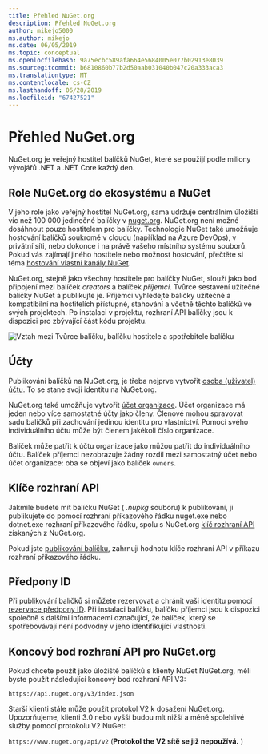```yaml
---
title: Přehled NuGet.org
description: Přehled NuGet.org
author: mikejo5000
ms.author: mikejo
ms.date: 06/05/2019
ms.topic: conceptual
ms.openlocfilehash: 9a75ecbc589afa664e5684005e077b02913e8039
ms.sourcegitcommit: b6810860b77b2d50aab031040b047c20a333aca3
ms.translationtype: MT
ms.contentlocale: cs-CZ
ms.lasthandoff: 06/28/2019
ms.locfileid: "67427521"
---
```

# <a name="overview-of-nugetorg"></a>Přehled NuGet.org

NuGet.org je veřejný hostitel balíčků NuGet, které se použijí podle miliony vývojářů .NET a .NET Core každý den.

## <a name="role-of-nugetorg-in-the-nuget-ecosystem"></a>Role NuGet.org do ekosystému a NuGet

V jeho role jako veřejný hostitel NuGet.org, sama udržuje centrálním úložišti víc než 100 000 jedinečné balíčky v [nuget.org](https://www.nuget.org). NuGet.org není možné dosáhnout pouze hostitelem pro balíčky. Technologie NuGet také umožňuje hostování balíčků soukromě v cloudu (například na Azure DevOps), v privátní síti, nebo dokonce i na právě vašeho místního systému souborů. Pokud vás zajímají jiného hostitele nebo možnost hostování, přečtěte si téma [hostování vlastní kanály NuGet](../hosting-packages/overview.md).

NuGet.org, stejně jako všechny hostitele pro balíčky NuGet, slouží jako bod připojení mezi balíček *creators* a balíček *příjemci*. Tvůrce sestavení užitečné balíčky NuGet a publikujte je. Příjemci vyhledejte balíčky užitečné a kompatibilní na hostitelích přístupné, stahování a včetně těchto balíčků ve svých projektech. Po instalaci v projektu, rozhraní API balíčky jsou k dispozici pro zbývající část kódu projektu.

![Vztah mezi Tvůrce balíčku, balíčku hostitele a spotřebitele balíčku](media/nuget-roles.png)

## <a name="accounts"></a>Účty

Publikování balíčků na NuGet.org, je třeba nejprve vytvořit [osoba (uživatel) účtu](individual-accounts.md). To se stane svoji identitu na NuGet.org.

NuGet.org také umožňuje vytvořit [účet organizace](organizations-on-nuget-org.md). Účet organizace má jeden nebo více samostatné účty jako členy. Členové mohou spravovat sadu balíčků při zachování jedinou identitu pro vlastnictví. Pomocí svého individuálního účtu může být členem jakékoli číslo organizace.

Balíček může patřit k účtu organizace jako můžou patřit do individuálního účtu. Balíček příjemci nezobrazuje žádný rozdíl mezi samostatný účet nebo účet organizace: oba se objeví jako balíček `owners`.

## <a name="api-keys"></a>Klíče rozhraní API

Jakmile budete mít balíčku NuGet ( *.nupkg* souboru) k publikování, ji publikujete do pomocí rozhraní příkazového řádku nuget.exe nebo dotnet.exe rozhraní příkazového řádku, spolu s NuGet.org [klíč rozhraní API](scoped-api-keys.md) získaných z NuGet.org.

Pokud jste [publikování balíčku](../create-packages/creating-a-package.md), zahrnují hodnotu klíče rozhraní API v příkazu rozhraní příkazového řádku.

## <a name="id-prefixes"></a>Předpony ID

Při publikování balíčků si můžete rezervovat a chránit vaši identitu pomocí [rezervace předpony ID](id-prefix-reservation.md). Při instalaci balíčku, balíčku příjemci jsou k dispozici společně s dalšími informacemi označující, že balíček, který se spotřebovávají není podvodný v jeho identifikující vlastnosti.

## <a name="api-endpoint-for-nugetorg"></a>Koncový bod rozhraní API pro NuGet.org

Pokud chcete použít jako úložiště balíčků s klienty NuGet NuGet.org, měli byste použít následující koncový bod rozhraní API V3: 

`https://api.nuget.org/v3/index.json`

Starší klienti stále může použít protokol V2 k dosažení NuGet.org. Upozorňujeme, klienti 3.0 nebo vyšší budou mít nižší a méně spolehlivé služby pomocí protokolu V2 NuGet:

`https://www.nuget.org/api/v2` (**Protokol the V2 sítě se již nepoužívá.** )
